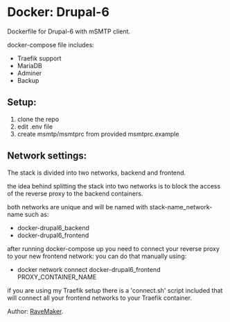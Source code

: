 # Docker: Drupal-6
Dockerfile for Drupal-6 with mSMTP client.

docker-compose file includes:
 - Traefik support
 - MariaDB
 - Adminer
 - Backup

## Setup:
1. clone the repo
2. edit .env file
3. create msmtp/msmtprc from provided msmtprc.example

## Network settings:
The stack is divided into two networks, backend and frontend.

the idea behind splitting the stack into two networks
is to block the access of the reverse proxy to the backend containers.

both networks are unique and will be named with stack-name_network-name such as:

- docker-drupal6_backend
- docker-drupal6_frontend

after running docker-compose up you need to connect your reverse proxy to your new frontend network:
 you can do that manually using:
 - docker network connect docker-drupal6_frontend PROXY_CONTAINER_NAME

if you are using my Traefik setup there is a 'connect.sh' script included
that will connect all your frontend networks to your Traefik container.

Author: [RaveMaker][RaveMaker].

[RaveMaker]: http://ravemaker.net
 